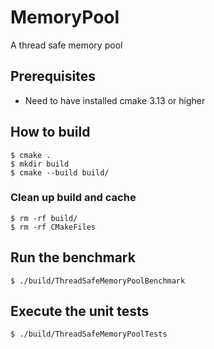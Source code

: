 # MemoryPool
A thread safe memory pool

## Prerequisites

* Need to have installed cmake 3.13 or higher

## How to build

```
$ cmake .
$ mkdir build
$ cmake --build build/
```

### Clean up build and cache

```
$ rm -rf build/
$ rm -rf CMakeFiles
```

## Run the benchmark

```
$ ./build/ThreadSafeMemoryPoolBenchmark
```

## Execute the unit tests

```
$ ./build/ThreadSafeMemoryPoolTests
```